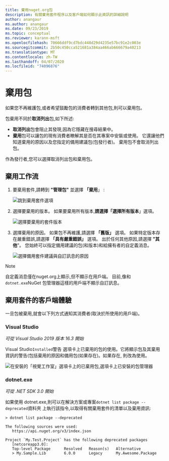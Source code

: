 ```yaml
---
title: 棄用nuget.org包
description: 有關棄用套件程序以及客戶端如何顯示此資訊的詳細說明
author: anangaur
ms.author: anangaur
ms.date: 09/23/2019
ms.topic: conceptual
ms.reviewer: karann-msft
ms.openlocfilehash: 70666ddf9cd7bdc448d29d4235e57bc91e2c003e
ms.sourcegitcommit: 2b50c450cca521681a384aa466ab666679a40213
ms.translationtype: MT
ms.contentlocale: zh-TW
ms.lasthandoff: 04/07/2020
ms.locfileid: "74096876"
---
```

# <a name="deprecating-packages"></a>棄用包

如果您不再維護包,或者希望鼓勵包的消費者轉到其他包,則可以棄用包。 

包棄用不同於**取消列出**包,如下所述:
* **取消列出**包會阻止其發現,因為它隱藏在搜尋結果中。 
* **棄用**包可以讓包的現有消費者瞭解其是否在其專案中安裝或使用。 它還讓他們知道棄用的原因以及您指定的備用建議包(包發行者)。 棄用包不會取消列出包。 

作為發行者,您可以選擇取消列出包和棄用包。

## <a name="deprecation-workflow"></a>棄用工作流
1. 要棄用套件,請轉到 **"管理包"** 並選擇 **「棄用**」 :

    ![跳到棄用套件選項](media/deprecation-select-option.png)

2. 選擇要棄用的版本。 如果要棄用所有版本,**請選擇「選擇所有版本**」選項。

    ![選擇要棄用的套件版本](media/deprecation-select-version.png)

3. 選擇棄用的原因。 如果包不再維護,請選擇 **「舊版」** 選項。 如果特定版本存在嚴重錯誤,請選擇 **「具有嚴重錯誤」** 選項。 出於任何其他原因,請選擇 **"其他**"。 您始終可以指定備用建議的包(和版本)和給擁有者的自定義消息。 

    ![選擇備用套件建議與自訂訊息的原因](media/deprecation-save.png)

> [!Note]
> 自定義消息僅在nuget.org上顯示,但不顯示在用戶端。 目前,像和`dotnet.exe`NuGet 包管理器這樣的用戶端不顯示自訂訊息。

## <a name="client-experience-for-deprecated-packages"></a>棄用套件的客戶端體驗
一旦包被棄用,就會以下列方式通知其消費者(取決於所使用的用戶端)。

### <a name="visual-studio"></a>Visual Studio 
*可從 Visual Studio 2019 版本 16.3 開始*

Visual Studio`Installed`警告 選項卡上已棄用的包的使用。它將顯示包及其棄用資訊的警告(包括棄用的原因和備用包(如果存在)。如果存在, 則改為使用。

   ![在安裝的「視覺工作室」選項卡上的已棄用包,選項卡上已安裝的包管理器](media/deprecation-vs.png)

### <a name="dotnetexe"></a>dotnet.exe
*可從 .NET SDK 3.0 開始*

如果使用 dotnet.exe,則可以在解決方案或專案`dotnet list package --deprecated`資料夾 上執行該指令,以取得有關棄用套件的清單以及棄用資訊:

```
> dotnet list package --deprecated

The following sources were used:
   https://api.nuget.org/v3/index.json

Project `My.Test.Project` has the following deprecated packages
   [netcoreapp3.0]:
   Top-level Package      Resolved   Reason(s)   Alternative
   > My.Sample.Lib        6.0.0      Legacy      My.Awesome.Package

```
